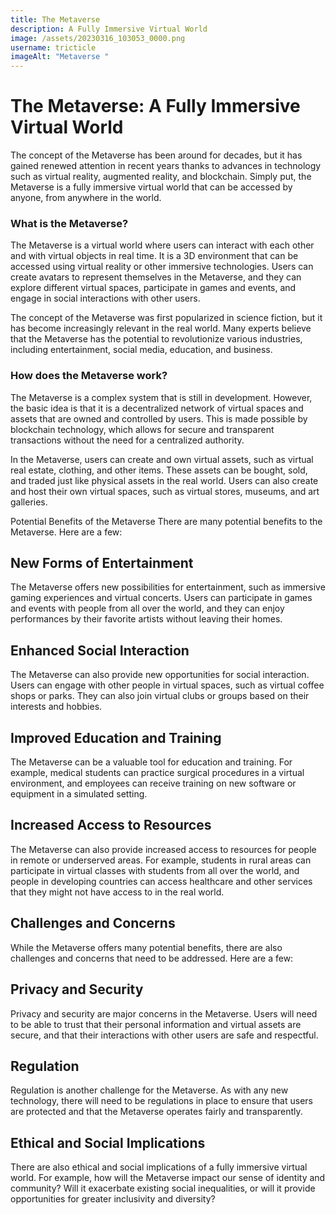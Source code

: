 ```yaml
---
title: The Metaverse
description: A Fully Immersive Virtual World
image: /assets/20230316_103053_0000.png
username: tricticle
imageAlt: "Metaverse "
---
```

# The Metaverse: A Fully Immersive Virtual World
The concept of the Metaverse has been around for decades, but it has gained renewed attention in recent years thanks to advances in technology such as virtual reality, augmented reality, and blockchain. Simply put, the Metaverse is a fully immersive virtual world that can be accessed by anyone, from anywhere in the world.

### What is the Metaverse?
The Metaverse is a virtual world where users can interact with each other and with virtual objects in real time. It is a 3D environment that can be accessed using virtual reality or other immersive technologies. Users can create avatars to represent themselves in the Metaverse, and they can explore different virtual spaces, participate in games and events, and engage in social interactions with other users.

The concept of the Metaverse was first popularized in science fiction, but it has become increasingly relevant in the real world. Many experts believe that the Metaverse has the potential to revolutionize various industries, including entertainment, social media, education, and business.

### How does the Metaverse work?
The Metaverse is a complex system that is still in development. However, the basic idea is that it is a decentralized network of virtual spaces and assets that are owned and controlled by users. This is made possible by blockchain technology, which allows for secure and transparent transactions without the need for a centralized authority.

In the Metaverse, users can create and own virtual assets, such as virtual real estate, clothing, and other items. These assets can be bought, sold, and traded just like physical assets in the real world. Users can also create and host their own virtual spaces, such as virtual stores, museums, and art galleries.

Potential Benefits of the Metaverse
There are many potential benefits to the Metaverse. Here are a few:

## New Forms of Entertainment
The Metaverse offers new possibilities for entertainment, such as immersive gaming experiences and virtual concerts. Users can participate in games and events with people from all over the world, and they can enjoy performances by their favorite artists without leaving their homes.

## Enhanced Social Interaction
The Metaverse can also provide new opportunities for social interaction. Users can engage with other people in virtual spaces, such as virtual coffee shops or parks. They can also join virtual clubs or groups based on their interests and hobbies.

## Improved Education and Training
The Metaverse can be a valuable tool for education and training. For example, medical students can practice surgical procedures in a virtual environment, and employees can receive training on new software or equipment in a simulated setting.

## Increased Access to Resources
The Metaverse can also provide increased access to resources for people in remote or underserved areas. For example, students in rural areas can participate in virtual classes with students from all over the world, and people in developing countries can access healthcare and other services that they might not have access to in the real world.

## Challenges and Concerns
While the Metaverse offers many potential benefits, there are also challenges and concerns that need to be addressed. Here are a few:

## Privacy and Security
Privacy and security are major concerns in the Metaverse. Users will need to be able to trust that their personal information and virtual assets are secure, and that their interactions with other users are safe and respectful.

## Regulation
Regulation is another challenge for the Metaverse. As with any new technology, there will need to be regulations in place to ensure that users are protected and that the Metaverse operates fairly and transparently.

## Ethical and Social Implications
There are also ethical and social implications of a fully immersive virtual world. For example, how will the Metaverse impact our sense of identity and community? Will it exacerbate existing social inequalities, or will it provide opportunities for greater inclusivity and diversity?